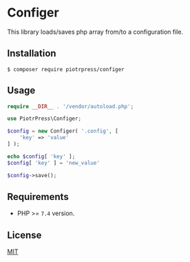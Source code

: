 # Configer

This library loads/saves php array from/to a configuration file.

## Installation

```shell
$ composer require piotrpress/configer
```

## Usage

```php
require __DIR__ . '/vendor/autoload.php';

use PiotrPress\Configer;

$config = new Configer( '.config', [
    'key' => 'value'
] );

echo $config[ 'key' ]; 
$config[ 'key' ] = 'new_value'

$config->save();
```

## Requirements

- PHP >= `7.4` version.

## License

[MIT](license.txt)